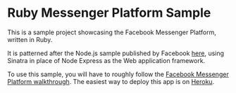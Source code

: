 # Ruby Messenger Platform Sample

This is a sample project showcasing the Facebook Messenger Platform, written in Ruby.

It is patterned after the Node.js sample published by Facebook [here](https://github.com/fbsamples/messenger-platform-samples), using Sinatra in place of Node Express as the Web application framework.

To use this sample, you will have to roughly follow the [Facebook Messenger Platform walkthrough](https://developers.facebook.com/docs/messenger-platform/quickstart). The easiest way to deploy this app is on [Heroku](https://www.heroku.com).
